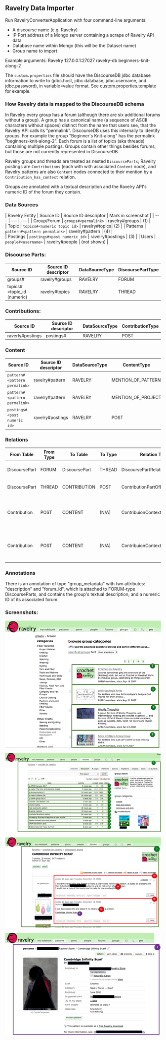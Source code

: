 
## Ravelry Data Importer

Run RavelryConverterApplication with four command-line arguments:
 * A discourse name (e.g. Ravelry)
 * IP:Port address of a Mongo server containing a scrape of Ravelry API data
 * Database name within Mongo (this will be the Dataset name)
 * Group name to import

Example arguments: Ravelry 127.0.0.1:27027 ravelry-db beginners-knit-along-2

The `custom.properties` file should have the DiscourseDB jdbc database information to write to (jdbc.host, jdbc.database, jdbc.username, and jdbc.password), in variable=value format.  See custom.properties.template for example.

### How Ravelry data is mapped to the DiscourseDB schema

In Ravelry every group has a forum (although there are six additional forums
without a group). A group has a canonical name (a sequence of ASCII characters without spaces) distinct from the
name that users see, that the Ravelry API calls its "permalink". DiscourseDB uses this internally to identify groups.  For example the group "Beginner's Knit-along" has the permalink "beginners-knit-along-2". Each forum is a list of topics (aka threads) containing multiple
postings.  Groups contain other things besides forums, but those are not currently represented in DiscourseDB.

Ravelry groups and threads are treated as nested `DiscourseParts`; Ravelry postings are `Contributions` (each with with associated `Content` node), and Ravelry patterns are also `Content` nodes connected to their mention by a `Contribution_has_context` relation.

Groups are annotated with a textual description and the Ravelry API's numeric ID of the forum they contain.

### Data Sources

| Ravelry Entity | Source ID | Source ID descriptor | Mark in screenshot |
| --- | --- | --- |
| Group/Forum    | `groups#<permalink>`       | ravelry#groups  |   (1) |    
| Topic     | `topics#<numeric topic id>`    |   ravelry#topics| (2) |
| Patterns  |  `pattern#<pattern permalink>` |     ravelry#pattern | (4)  |      
| Postings  | `postings#<post numeric id>`  |    ravelry#postings | (3) |
| Users     |  `people#<username>`           |   ravelry#people | (not shown) |


### Discourse Parts:
| Source ID | Source ID descriptor | DataSourceType | DiscoursePartType |
| --- | --- | --- | --- |
| groups#<permalink>    |   ravelry#groups     |    RAVELRY |  FORUM  |
| topics#<topic_id (numeric)    |   ravelry#topics   |   RAVELRY   |   THREAD |


### Contributions:
| Source ID | Source ID descriptor | DataSourceType | ContributionType |
| --- | --- | --- | --- |
| raverly#postings   |  postings#<post numeric id>  | RAVELRY      |     POST |

### Content
| Source ID | Source ID descriptor | DataSourceType | ContentType |
| --- | --- | --- | --- |
| `pattern#<pattern permalink>` |     ravelry#pattern | RAVELRY | MENTION_OF_PATTERN |
| `pattern#<pattern permalink>` |     ravelry#pattern | RAVELRY | MENTION_OF_PROJECT |
| `postings#<post numeric id>`  |    ravelry#postings | RAVELRY | POST |


### Relations
| From Table | From Type | To Table | To Type | Relation Table | Relation Type | Explanation |
| --- | --- | --- | --- | --- | --- | --- |
| DiscoursePart | FORUM | DiscoursePart | THREAD | DiscoursePartRelation | SUBPART | Topics are part of forums |
| DiscoursePart | THREAD | CONTRIBUTION | POST | ContributionPartOfDiscoursePart | (N/A) | Postings are in Topics |
| Contribution | POST | CONTENT | (N/A) | ContribuionContext | MENTION_OF_PATTERN | When someone gives the URL to a pattern in a post |
| Contribution | POST | CONTENT | (N/A) | ContribuionContext | MENTION_OF_PROJECT | When someone gives the URL to a project in a post |

### Annotations

There is an annotation of type "group_metadata" with two attributes: "description" and "forum_id", which
is attached to FORUM-type DiscourseParts, and contains the group's textual description, and a numeric ID of its
associated forum.

### Screenshots:

![Ravelry Group List](ravelry-group-list.png)

![Ravelry Topic List](ravelry-topics.png)

![Ravelry Posting List](ravelry-postings.png)

![Ravelry Pattern](ravelry-pattern.png)
